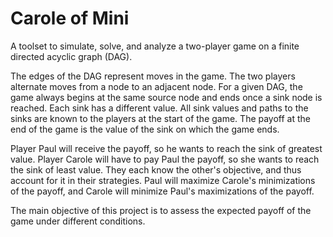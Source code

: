 # Carole of Mini
A toolset to simulate, solve, and analyze a two-player game on a finite directed acyclic graph (DAG).

The edges of the DAG represent moves in the game. The two players alternate moves from a node to an adjacent node. For a given DAG, the game always begins at the same source node and ends once a sink node is reached. Each sink has a different value. All sink values and paths to the sinks are known to the players at the start of the game. The payoff at the end of the game is the value of the sink on which the game ends.

Player Paul will receive the payoff, so he wants to reach the sink of greatest value. Player Carole will have to pay Paul the payoff, so she wants to reach the sink of least value. They each know the other's objective, and thus account for it in their strategies. Paul will maximize Carole's minimizations of the payoff, and Carole will minimize Paul's maximizations of the payoff.

The main objective of this project is to assess the expected payoff of the game under different conditions.
